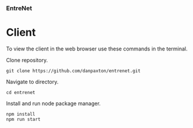 ### EntreNet

# Client
To view the client in the web browser use these commands in the terminal.

Clone repository.
```
git clone https://github.com/danpaxton/entrenet.git
```

Navigate to directory.
```
cd entrenet
```

Install and run node package manager.
```
npm install
npm run start
```